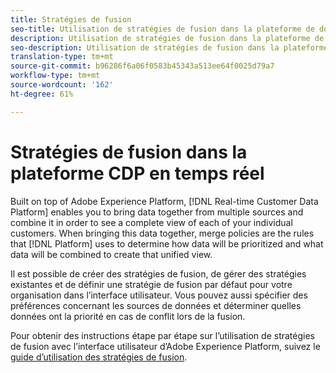 ```yaml
---
title: Stratégies de fusion
seo-title: Utilisation de stratégies de fusion dans la plateforme de données client en temps réel
description: Utilisation de stratégies de fusion dans la plateforme de données client en temps réel
seo-description: Utilisation de stratégies de fusion dans la plateforme de données client en temps réel
translation-type: tm+mt
source-git-commit: b96286f6a06f0583b45343a513ee64f0025d79a7
workflow-type: tm+mt
source-wordcount: '162'
ht-degree: 61%

---
```



# Stratégies de fusion dans la plateforme CDP en temps réel

Built on top of Adobe Experience Platform, [!DNL Real-time Customer Data Platform] enables you to bring data together from multiple sources and combine it in order to see a complete view of each of your individual customers. When bringing this data together, merge policies are the rules that [!DNL Platform] uses to determine how data will be prioritized and what data will be combined to create that unified view.

Il est possible de créer des stratégies de fusion, de gérer des stratégies existantes et de définir une stratégie de fusion par défaut pour votre organisation dans l’interface utilisateur. Vous pouvez aussi spécifier des préférences concernant les sources de données et déterminer quelles données ont la priorité en cas de conflit lors de la fusion.

Pour obtenir des instructions étape par étape sur l’utilisation de stratégies de fusion avec l’interface utilisateur d’Adobe Experience Platform, suivez le [guide d’utilisation des stratégies de fusion](../../profile/ui/merge-policies.md).

